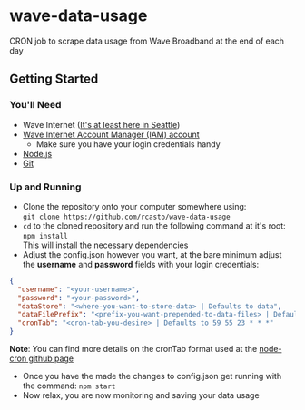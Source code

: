# wave-data-usage
CRON job to scrape data usage from Wave Broadband at the end of each day

## Getting Started

### You'll Need
* Wave Internet ([It's at least here in Seattle](http://residential.wavebroadband.com/order-now/))
* [Wave Internet Account Manager (IAM) account](https://secure.wavecable.com/iam/)
  * Make sure you have your login credentials handy
* [Node.js](https://nodejs.org/)
* [Git](https://git-scm.com/)

### Up and Running
* Clone the repository onto your computer somewhere using:  
`git clone https://github.com/rcasto/wave-data-usage`
* `cd` to the cloned repository and run the following command at it's root:  
`npm install`  
This will install the necessary dependencies
* Adjust the config.json however you want, at the bare minimum adjust the **username** and **password** fields with your login credentials:  
```json
{
  "username": "<your-username>",
  "password": "<your-password>",
  "dataStore": "<where-you-want-to-store-data> | Defaults to data",
  "dataFilePrefix": "<prefix-you-want-prepended-to-data-files> | Defaults to usage-as-of",
  "cronTab": "<cron-tab-you-desire> | Defaults to 59 55 23 * * *"
}
```
**Note**: You can find more details on the cronTab format used at the [node-cron github page](https://github.com/merencia/node-cron) 
* Once you have the made the changes to config.json get running with the command:
`npm start`
* Now relax, you are now monitoring and saving your data usage
